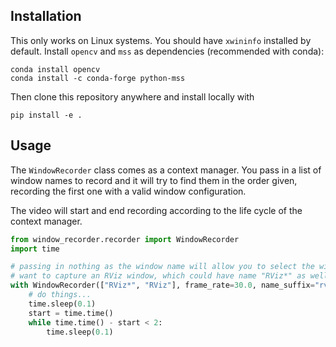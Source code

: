 ## Installation
This only works on Linux systems. You should have `xwininfo` installed by default.
Install `opencv` and `mss` as dependencies (recommended with conda):
```
conda install opencv
conda install -c conda-forge python-mss
```
Then clone this repository anywhere and install locally with
```
pip install -e .
```

## Usage
The `WindowRecorder` class comes as a context manager.
You pass in a list of window names to record and it will try to find them
in the order given, recording the first one with a valid window configuration.

The video will start and end recording according to the life cycle of the
context manager.

```python
from window_recorder.recorder import WindowRecorder
import time

# passing in nothing as the window name will allow you to select the window by clicking
# want to capture an RViz window, which could have name "RViz*" as well
with WindowRecorder(["RViz*", "RViz"], frame_rate=30.0, name_suffix="rviz"):
    # do things...
    time.sleep(0.1)
    start = time.time()
    while time.time() - start < 2:
        time.sleep(0.1)
```
